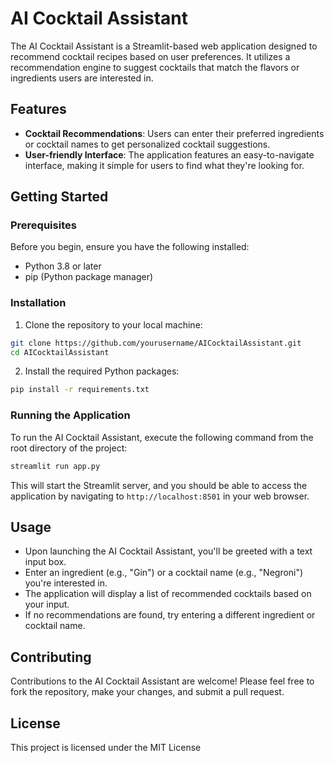 
# AI Cocktail Assistant

The AI Cocktail Assistant is a Streamlit-based web application designed to recommend cocktail recipes based on user preferences. It utilizes a recommendation engine to suggest cocktails that match the flavors or ingredients users are interested in.

## Features

- **Cocktail Recommendations**: Users can enter their preferred ingredients or cocktail names to get personalized cocktail suggestions.
- **User-friendly Interface**: The application features an easy-to-navigate interface, making it simple for users to find what they're looking for.

## Getting Started

### Prerequisites

Before you begin, ensure you have the following installed:
- Python 3.8 or later
- pip (Python package manager)

### Installation

1. Clone the repository to your local machine:

```bash
git clone https://github.com/yourusername/AICocktailAssistant.git
cd AICocktailAssistant
```

2. Install the required Python packages:

```bash
pip install -r requirements.txt
```

### Running the Application

To run the AI Cocktail Assistant, execute the following command from the root directory of the project:

```bash
streamlit run app.py
```

This will start the Streamlit server, and you should be able to access the application by navigating to `http://localhost:8501` in your web browser.

## Usage

- Upon launching the AI Cocktail Assistant, you'll be greeted with a text input box.
- Enter an ingredient (e.g., "Gin") or a cocktail name (e.g., "Negroni") you're interested in.
- The application will display a list of recommended cocktails based on your input.
- If no recommendations are found, try entering a different ingredient or cocktail name.

## Contributing

Contributions to the AI Cocktail Assistant are welcome! Please feel free to fork the repository, make your changes, and submit a pull request.

## License

This project is licensed under the MIT License
